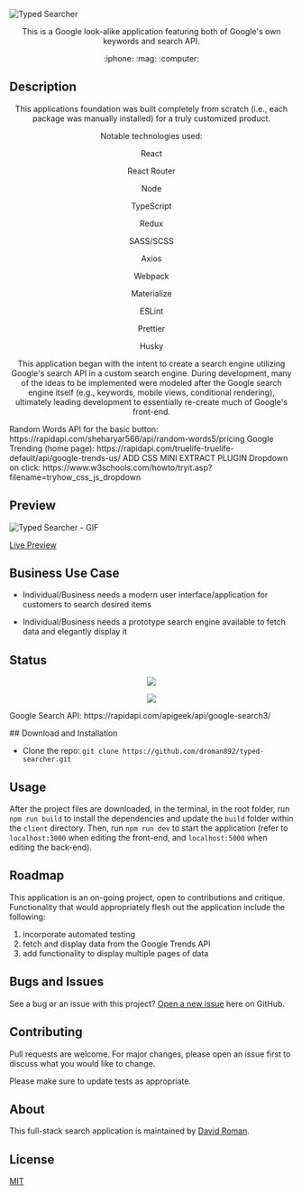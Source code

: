 ![Typed Searcher]()

<p align="center"> This is a Google look-alike application featuring both of Google's own keywords and search API. </p>  

<p align="center"> :iphone: :mag: :computer: </p>

## Description

<p align="center">This applications foundation was built completely from scratch (i.e., each package was manually installed) for a truly customized product.</p>

<p align="center">Notable technologies used:</p>
<p align="center">React</p>
<p align="center">React Router</p>
<p align="center">Node</p>
<p align="center">TypeScript</p>
<p align="center">Redux</p>
<p align="center">SASS/SCSS</p>
<p align="center">Axios</p>
<p align="center">Webpack</p>
<p align="center">Materialize</p>
<p align="center">ESLint</p>
<p align="center">Prettier</p>
<p align="center">Husky</p>

<p align="center"> This application began with the intent to create a search engine utilizing Google's search API in a custom search engine.  During development, many of the ideas to be implemented were modeled after the Google search engine itself (e.g., keywords, mobile views, conditional rendering), ultimately leading development to essentially re-create much of Google's front-end.</p>


<p>
Random Words API for the basic button: https://rapidapi.com/sheharyar566/api/random-words5/pricing
Google Trending (home page): https://rapidapi.com/truelife-truelife-default/api/google-trends-us/
ADD CSS MINI EXTRACT PLUGIN
Dropdown on click: https://www.w3schools.com/howto/tryit.asp?filename=tryhow_css_js_dropdown
</p>

## Preview

![Typed Searcher - GIF]()

[Live Preview]()

## Business Use Case

- Individual/Business needs a modern user interface/application for customers to search desired items

- Individual/Business needs a prototype search engine available to fetch data and elegantly display it

## Status

<p align="center"> <img src="https://img.shields.io/github/languages/count/droman892/typed-searcher" /> </p>

<p align="center"> <img src="https://img.shields.io/github/repo-size/droman892/typed-searcher" /> </p>

<p>Google Search API: https://rapidapi.com/apigeek/api/google-search3/</p>
## Download and Installation

- Clone the repo: `git clone https://github.com/droman892/typed-searcher.git` 
## Usage

After the project files are downloaded, in the terminal, in the root folder, run `npm run build` to install the dependencies and update the `build` folder within the `client` directory.  Then, run `npm run dev` to start the application (refer to `localhost:3000` when editing the front-end, and `localhost:5000` when editing the back-end).

## Roadmap

This application is an on-going project, open to contributions and critique.  Functionality that would appropriately flesh out the application include the following:
1) incorporate automated testing
2) fetch and display data from the Google Trends API
3) add functionality to display multiple pages of data

## Bugs and Issues

See a bug or an issue with this project? [Open a new issue](https://github.com/droman892/typed-searcher/issues) here on GitHub.

## Contributing
Pull requests are welcome. For major changes, please open an issue first to discuss what you would like to change.

Please make sure to update tests as appropriate.

## About

This full-stack search application is maintained by [David Roman](https://www.linkedin.com/in/david-roman-front-end-engineer/).

## License

[MIT](https://choosealicense.com/licenses/mit/)